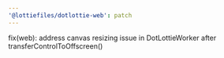 ```yaml
---
'@lottiefiles/dotlottie-web': patch
---
```


fix(web): address canvas resizing issue in DotLottieWorker after transferControlToOffscreen()
